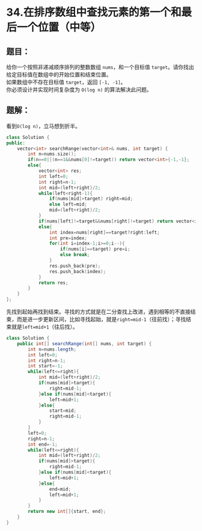 # 34.在排序数组中查找元素的第一个和最后一个位置（中等）
## 题目：
给你一个按照非递减顺序排列的整数数组 `nums`，和一个目标值 `target`。请你找出给定目标值在数组中的开始位置和结束位置。\
如果数组中不存在目标值 `target`，返回 `[-1, -1]`。\
你必须设计并实现时间复杂度为 `O(log n)` 的算法解决此问题。
## 题解：
看到`O(log n)`，立马想到折半。
```c++
class Solution {
public:
    vector<int> searchRange(vector<int>& nums, int target) {
        int n=nums.size();
        if(n==0||(n==1&&nums[0]!=target)) return vector<int>{-1,-1};
        else{
            vector<int> res;
            int left=0;
            int right=n-1;
            int mid=(left+right)/2;
            while(left<right-1){
                if(nums[mid]>target) right=mid;
                else left=mid;
                mid=(left+right)/2;
            }
            if(nums[left]!=target&&nums[right]!=target) return vector<int>{-1,-1};
            else{
                int index=nums[right]==target?right:left;
                int pre=index;
                for(int i=index-1;i>=0;i--){
                    if(nums[i]==target) pre=i;
                    else break;
                }
                res.push_back(pre);
                res.push_back(index);
            }
            return res;
        }
    }
};
```
先找到起始再找到结束。寻找的方式就是在二分查找上改进，遇到相等的不直接结束，而是进一步更新区间，比如寻找起始，就是`right=mid-1`（往前找）；寻找结束就是`left=mid+1`（往后找）。
```java
class Solution {
    public int[] searchRange(int[] nums, int target) {
        int n=nums.length;
        int left=0;
        int right=n-1;
        int start=-1;
        while(left<=right){
            int mid=(left+right)/2;
            if(nums[mid]>target){
                right=mid-1;
            }else if(nums[mid]<target){
                left=mid+1;
            }else{
                start=mid;
                right=mid-1;
            }
        }
        left=0;
        right=n-1;
        int end=-1;
        while(left<=right){
            int mid=(left+right)/2;
            if(nums[mid]>target){
                right=mid-1;
            }else if(nums[mid]<target){
                left=mid+1;
            }else{
                end=mid;
                left=mid+1;
            }
        }
        return new int[]{start, end};
    }
}
```